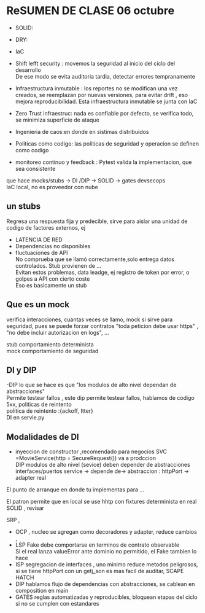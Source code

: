 # ReSUMEN DE CLASE 06 octubre
- SOLID:
- DRY:
- IaC
- Shift lefft security : movemos la seguridad al inicio del ciclo del desarrollo<br>
De ese modo se evita auditoria tardia, detectar errores tempranamente

- Infraestructura inmutable : los reportes no se modifican una vez creados, se reemplazan por nuevas versiones, para evitar drift , eso mejora reproducibilidad. Esta infraestructura inmutable se junta con IaC 
- Zero Trust infraestruc: nada es confiable por defecto, se verifica todo, se minimiza superficie de ataque
- Ingenieria de caos:en donde en sistimas distribuidos
- Politicas como codigo: las politicas de seguridad y operacion se definen como codigo
- monitoreo continuo y feedback : 
Pytest valida la implementacion, que sea consistente<br>

que hace mocks/stubs → DI  /DIP → SOLID → gates devsecops<br>
IaC local, no es proveedor con nube<br>
 
## un stubs 
Regresa una respuesta fija y predecible, sirve para aislar una unidad de codigo de factores externos, ej 
- LATENCIA DE RED
- Dependencias no disponibles
- fluctuaciones de API  
No comprueba que se llamó correctamente,solo entrega datos controlados.
Stub provienen de ...<br>
Evitan estos problemas, data leadge, ej registro de token por error, o golpes a API con cierto coste<br>
Eso es basicamente un stub

## Que es un mock
verifica interacciones, cuantas veces se llamo, mock si sirve para seguridad, pues se puede forzar contratos "toda peticion debe usar https" , "no debe incluir autorizacion en logs", ...<br>

stub comportamiento determinista<br>
mock comportamiento de seguridad<br>

## DI y DIP 
-DIP lo que se hace es que "los modulos de alto nivel dependan de abstracciones"<br>
Permite testear fallos , este dip permite testear fallos, hablamos de codigo 5xx, politicas de reintento<br>
politica de reintento  :{ackoff, Itter}<br>
DI en servie.py 
## Modalidades de DI 
- inyeccion de constructor ,recomendado para negocios SVC  =MovieService(http = SecureRequest()) va a prodccion <br>
DIP modulos de alto nivel (sevice) deben depender de abstracciones interfaces/puertos  service → depende de→ abstraccion  : httpPort → adapter real

El punto de arranque en donde tu implementas para ...

El patron permite que en local se use hhtp con fixtures determinista
en real 
SOLID , revisar

SRP , 

- OCP , nucleo se agregan como decoradores y adapter, reduce cambios , <br>
- LSP   Fake  debe comportarse en terminos de contrato observable<br>
Si el real lanza valueError ante dominio no permitido, el Fake tambien lo hace<br>
- ISP segregacion de interfaces , uno minimo reduce metodos peligrosos, si se tiene httpPort con un getj_son es mas facil de auditar, SCAPE HATCH<br>
- DIP hablamos flujo de dependencias con abstracciones, se cablean en composition en main<br>
- GATES reglas automatizadas y reproducibles, bloquean etapas del ciclo si no se cumplen con estandares<br>

